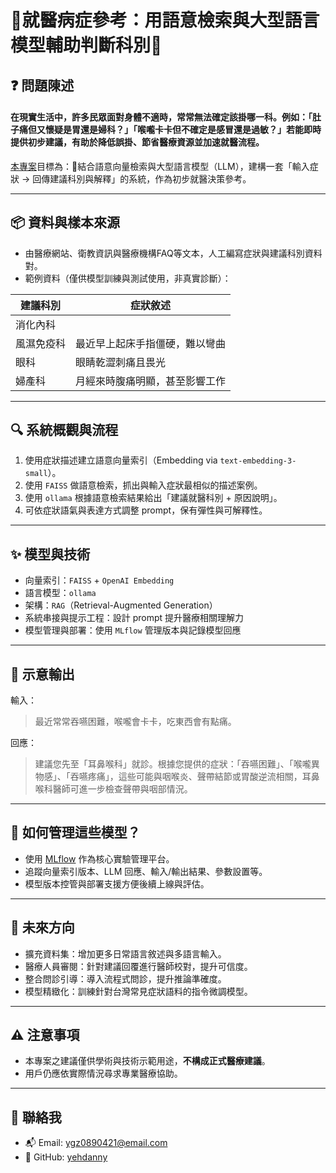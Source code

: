 
# 🏥就醫病症參考：用語意檢索與大型語言模型輔助判斷科別🏥

## ❓ 問題陳述

<h4>
在現實生活中，許多民眾面對身體不適時，常常無法確定該掛哪一科。例如：「肚子痛但又懷疑是胃還是婦科？」「喉嚨卡卡但不確定是感冒還是過敏？」若能即時提供初步建議，有助於降低誤掛、節省醫療資源並加速就醫流程。
</h4>

[本專案](https://rag-9qj83ad.gamma.site/)目標為：🧠結合語意向量檢索與大型語言模型（LLM），建構一套「輸入症狀 → 回傳建議科別與解釋」的系統，作為初步就醫決策參考。

---

## 📦 資料與樣本來源

- 由醫療網站、衛教資訊與醫療機構FAQ等文本，人工編寫症狀與建議科別資料對。
- 範例資料（僅供模型訓練與測試使用，非真實診斷）：

|建議科別 | 症狀敘述                              |
|----------|--------------------------------------|
|消化內科 || 吃完東西胃會脹氣且悶痛               | 
|風濕免疫科   |最近早上起床手指僵硬，難以彎曲         |
|眼科     | 眼睛乾澀刺痛且畏光                   |
|婦產科| 月經來時腹痛明顯，甚至影響工作            |

---

## 🔍 系統概觀與流程

1. 使用症狀描述建立語意向量索引（Embedding via `text-embedding-3-small`）。
2. 使用 `FAISS` 做語意檢索，抓出與輸入症狀最相似的描述案例。
3. 使用 `ollama` 根據語意檢索結果給出「建議就醫科別 + 原因說明」。
4. 可依症狀語氣與表達方式調整 prompt，保有彈性與可解釋性。

---

## ✨ 模型與技術

- 向量索引：`FAISS` + `OpenAI Embedding`
- 語言模型：`ollama`
- 架構：`RAG`（Retrieval-Augmented Generation）
- 系統串接與提示工程：設計 prompt 提升醫療相關理解力
- 模型管理與部署：使用 `MLflow` 管理版本與記錄模型回應

---

## 🧠 示意輸出

輸入：
> 最近常常吞嚥困難，喉嚨會卡卡，吃東西會有點痛。

回應：
> 建議您先至「耳鼻喉科」就診。根據您提供的症狀：「吞嚥困難」、「喉嚨異物感」、「吞嚥疼痛」，這些可能與咽喉炎、聲帶結節或胃酸逆流相關，耳鼻喉科醫師可進一步檢查聲帶與咽部情況。

---

## 🧰 如何管理這些模型？

- 使用 [MLflow](https://mlflow.org/) 作為核心實驗管理平台。
- 追蹤向量索引版本、LLM 回應、輸入/輸出結果、參數設置等。
- 模型版本控管與部署支援方便後續上線與評估。

---

## 📌 未來方向

- 擴充資料集：增加更多日常語言敘述與多語言輸入。
- 醫療人員審閱：針對建議回覆進行醫師校對，提升可信度。
- 整合問診引導：導入流程式問診，提升推論準確度。
- 模型精緻化：訓練針對台灣常見症狀語料的指令微調模型。

---

## ⚠️ 注意事項

- 本專案之建議僅供學術與技術示範用途，**不構成正式醫療建議**。
- 用戶仍應依實際情況尋求專業醫療協助。

---

## 🙌 聯絡我

- 📬 Email: ygz0890421@email.com
- 🔗 GitHub: [yehdanny](https://github.com/yehdanny)

